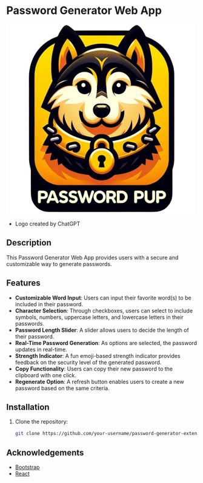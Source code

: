 # Password Generator Web App

![Favicon](public/favicon.ico "Password Pup Logo")
- Logo created by ChatGPT

## Description

This Password Generator Web App provides users with a secure and customizable way to generate passwords. 

## Features

- **Customizable Word Input**: Users can input their favorite word(s) to be included in their password.
- **Character Selection**: Through checkboxes, users can select to include symbols, numbers, uppercase letters, and lowercase letters in their passwords.
- **Password Length Slider**: A slider allows users to decide the length of their password.
- **Real-Time Password Generation**: As options are selected, the password updates in real-time.
- **Strength Indicator**: A fun emoji-based strength indicator provides feedback on the security level of the generated password.
- **Copy Functionality**: Users can copy their new password to the clipboard with one click.
- **Regenerate Option**: A refresh button enables users to create a new password based on the same criteria.

## Installation

1. Clone the repository:
   ```sh
   git clone https://github.com/your-username/password-generator-extension.git

## Acknowledgements

- [Bootstrap](https://getbootstrap.com/)
- [React](https://reactjs.org/)